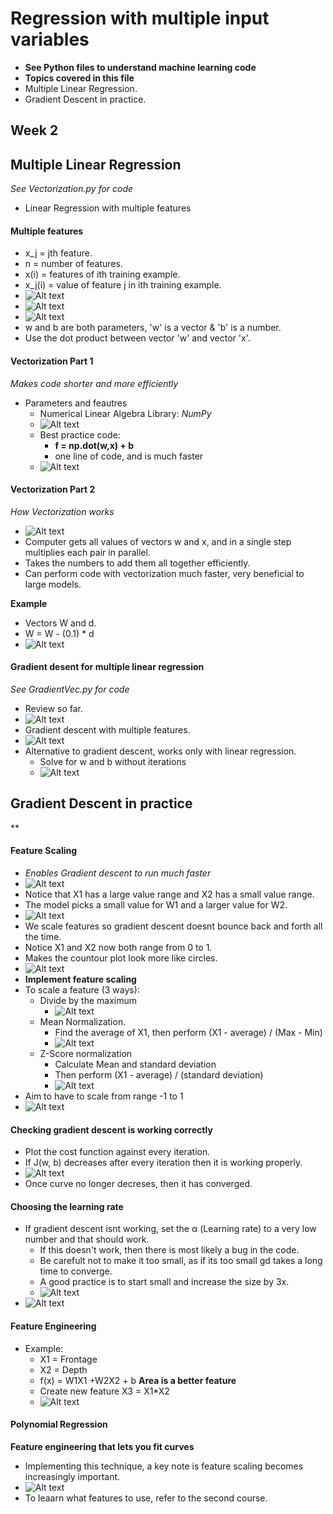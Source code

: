 # Regression with multiple input variables
- **See Python files to understand machine learning code**
- **Topics covered in this file**
- Multiple Linear Regression.
- Gradient Descent in practice.

## Week 2

## Multiple Linear Regression
*See Vectorization.py for code*
- Linear Regression with multiple features
#### Multiple features
- x_j = jth feature.
- n = number of features.
- x(i) = features of ith training example.
- x_j(i) = value of feature j in ith training example.
- ![Alt text](image.png)
- ![Alt text](image-1.png)
- ![Alt text](image-2.png)
- w and b are both parameters, 'w' is a vector & 'b' is a number.
- Use the dot product between vector 'w' and vector 'x'.

#### Vectorization Part 1
*Makes code shorter and more efficiently*
- Parameters and feautres
    - Numerical Linear Algebra Library: *NumPy*
    - ![Alt text](image-3.png)
    - Best practice code:
        - **f = np.dot(w,x) + b**
        - one line of code, and is much faster
    - ![Alt text](image-4.png)
#### Vectorization Part 2
*How Vectorization works*
- ![Alt text](image-5.png)
- Computer gets all values of vectors w and x, and in a single step multiplies each pair in parallel.
- Takes the numbers to add them all together efficiently.
- Can perform code with vectorization much faster, very beneficial to large models.

**Example**
- Vectors W and d.
- W = W - (0.1) * d
- ![Alt text](image-6.png)

#### Gradient desent for multiple linear regression
*See GradientVec.py for code*
- Review so far.
- ![Alt text](image-7.png)
- Gradient descent with multiple features.
- ![Alt text](image-8.png)
- Alternative to gradient descent, works only with linear regression.
    - Solve for w and b without iterations
    - ![Alt text](image-9.png)

## Gradient Descent in practice
**
#### Feature Scaling
- *Enables Gradient descent to run much faster*
- ![Alt text](image-10.png)
- Notice that X1 has a large value range and X2 has a small value range.
- The model picks a small value for W1 and a larger value for W2.
- ![Alt text](image-11.png)
- We scale features so gradient descent doesnt bounce back and forth all the time.
- Notice X1 and X2 now both range from 0 to 1.
- Makes the countour plot look more like circles.
- ![Alt text](image-12.png)
- **Implement feature scaling**
- To scale a feature (3 ways):
    - Divide by the maximum
        - ![Alt text](image-13.png)
    - Mean Normalization.
        - Find the average of X1, then perform (X1 - average) / (Max - Min)
        - ![Alt text](image-14.png)
    - Z-Score normalization
        - Calculate Mean and standard deviation
        - Then perform (X1 - average) / (standard deviation)
        - ![Alt text](image-15.png)
- Aim to have to scale from range -1 to 1
- ![Alt text](image-16.png)
#### Checking gradient descent is working correctly
- Plot the cost function against every iteration.
- If J(w, b) decreases after every iteration then it is working properly.
- ![Alt text](image-17.png)
- Once curve no longer decreses, then it has converged.
#### Choosing the learning rate
- If gradient descent isnt working, set the α (Learning rate) to a very low number and that should work.
    - If this doesn't work, then there is most likely a bug in the code.
    - Be carefult not to make it too small, as if its too small gd takes a long time to converge.
    - A good practice is to start small and increase the size by 3x.
    - ![Alt text](image-19.png)
- ![Alt text](image-18.png)
#### Feature Engineering
- Example:
    - X1 = Frontage
    - X2 = Depth
    - f(x) = W1X1 +W2X2 + b
    **Area is a better feature**
    - Create new feature X3 = X1*X2
    - ![Alt text](image-20.png)
#### Polynomial Regression
**Feature engineering that lets you fit curves**
- Implementing this technique, a key note is feature scaling becomes increasingly important.
- ![Alt text](image-21.png)
- To leaarn what features to use, refer to the second course.